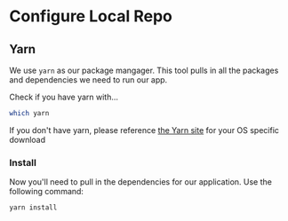 # Configure Local Repo

## Yarn

We use `yarn` as our package mangager. This tool pulls in all the packages and dependencies we need to run our app. 

Check if you have yarn with...

```bash
which yarn
```

If you don't have yarn, please reference [the Yarn site](https://yarnpkg.com/lang/en/docs/install/) for your OS specific download 

### Install

Now you'll need to pull in the dependencies for our application. Use the following command:

```bash
yarn install 
```